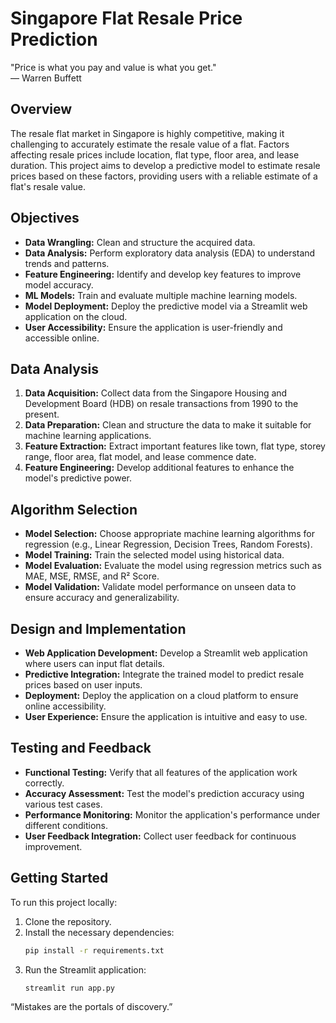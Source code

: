 # Singapore Flat Resale Price Prediction

"Price is what you pay and value is what you get."  
— Warren Buffett

## Overview

The resale flat market in Singapore is highly competitive, making it challenging to accurately estimate the resale value of a flat. Factors affecting resale prices include location, flat type, floor area, and lease duration. This project aims to develop a predictive model to estimate resale prices based on these factors, providing users with a reliable estimate of a flat's resale value.

## Objectives

- **Data Wrangling:** Clean and structure the acquired data.
- **Data Analysis:** Perform exploratory data analysis (EDA) to understand trends and patterns.
- **Feature Engineering:** Identify and develop key features to improve model accuracy.
- **ML Models:** Train and evaluate multiple machine learning models.
- **Model Deployment:** Deploy the predictive model via a Streamlit web application on the cloud.
- **User Accessibility:** Ensure the application is user-friendly and accessible online.

## Data Analysis

1. **Data Acquisition:** Collect data from the Singapore Housing and Development Board (HDB) on resale transactions from 1990 to the present.
2. **Data Preparation:** Clean and structure the data to make it suitable for machine learning applications.
3. **Feature Extraction:** Extract important features like town, flat type, storey range, floor area, flat model, and lease commence date.
4. **Feature Engineering:** Develop additional features to enhance the model's predictive power.

## Algorithm Selection

- **Model Selection:** Choose appropriate machine learning algorithms for regression (e.g., Linear Regression, Decision Trees, Random Forests).
- **Model Training:** Train the selected model using historical data.
- **Model Evaluation:** Evaluate the model using regression metrics such as MAE, MSE, RMSE, and R² Score.
- **Model Validation:** Validate model performance on unseen data to ensure accuracy and generalizability.

## Design and Implementation

- **Web Application Development:** Develop a Streamlit web application where users can input flat details.
- **Predictive Integration:** Integrate the trained model to predict resale prices based on user inputs.
- **Deployment:** Deploy the application on a cloud platform to ensure online accessibility.
- **User Experience:** Ensure the application is intuitive and easy to use.

## Testing and Feedback

- **Functional Testing:** Verify that all features of the application work correctly.
- **Accuracy Assessment:** Test the model's prediction accuracy using various test cases.
- **Performance Monitoring:** Monitor the application's performance under different conditions.
- **User Feedback Integration:** Collect user feedback for continuous improvement.

## Getting Started

To run this project locally:

1. Clone the repository.
2. Install the necessary dependencies:
   ```bash
   pip install -r requirements.txt
   ```
3. Run the Streamlit application:
   ```bash
   streamlit run app.py
   ```

“Mistakes are the portals of discovery.”

